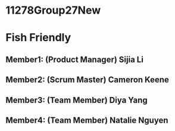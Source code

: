 # 11278Group27New

# Fish Friendly

## Member1: (Product Manager) Sijia Li
## Member2: (Scrum Master) Cameron Keene
## Member3: (Team Member) Diya Yang
## Member4: (Team Member) Natalie Nguyen

